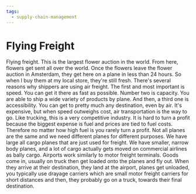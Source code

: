 ```yaml
---
tags:
  - supply-chain-management
---
```

# Flying Freight

Flying freight. This is the largest flower auction in the world. From here, flowers get sent all over the world. Once the flowers leave the flower auction in Amsterdam, they get here on a plane in less than 24 hours. So when I buy them at my local store, they're still fresh. There's several reasons why shippers are using air freight. The first and most important is speed. You can get it there as fast as possible. Number two is capacity. You are able to ship a wide variety of products by plane. And then, a third one is accessibility. You can get to pretty much any destination, even by air. It's expensive, but when speed outweighs cost, air transportation is the way to go. Like trucking, this is a very competitive industry. It is hard to turn a profit because the biggest expense is fuel and prices are tied to fuel costs. Therefore no matter how high fuel is you rarely turn a profit. Not all planes are the same and we need different planes for different purposes. We have large all cargo planes that are just used for freight. We have smaller, narrow body planes, and a lot of cargo actually gets moved on commercial airlines as bally cargo. Airports work similarly to motor freight terminals. Goods come in, usually on truck then get loaded onto the planes and fly out. When they arrive at their destination, they land at the airport, planes get unloaded, you typically use drayage carriers which are small motor freight carriers for short distances and then, they probably go on a truck, towards their final destination.